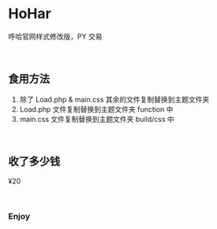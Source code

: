 # HoHar
呼哈官网样式修改版，PY 交易

<br/>

## 食用方法
1. 除了 Load.php & main.css 其余的文件复制替换到主题文件夹
2. Load.php 文件复制替换到主题文件夹 function 中
3. main.css 文件复制替换到主题文件夹 build/css 中

<br/>

## 收了多少钱
¥20

<br/>

### Enjoy
